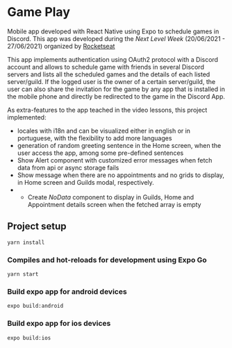 # Game Play

Mobile app developed with React Native using Expo to schedule games in Discord. This app was developed during the _Next Level Week_ (20/06/2021 - 27/06/2021) organized by [Rocketseat](https://rocketseat.com.br/)

This app implements authentication using OAuth2 protocol with a Discord account and allows to schedule game with friends in several Discord servers and lists all the scheduled games and the details of each listed server/guild. If the logged user is the owner of a certain server/guild, the user can also share the invitation for the game by any app that is installed in the mobile phone and directly be redirected to the game in the Discord App.

As extra-features to the app teached in the video lessons, this project implemented:

- locales with i18n and can be visualized either in english or in portuguese, with the flexibility to add more languages
- generation of random greeting sentence in the Home screen, when the user access the app, among some pre-defined sentences
- Show Alert component with customized error messages when fetch data from api or async storage fails
- Show message when there are no appointments and no grids to display, in Home screen and Guilds modal, respectively.
- - Create _NoData_ component to display in Guilds, Home and Appointment details screen when the fetched array is empty

## Project setup

```
yarn install
```

### Compiles and hot-reloads for development using Expo Go

```
yarn start
```

### Build expo app for android devices

```
expo build:android
```

### Build expo app for ios devices

```
expo build:ios
```
